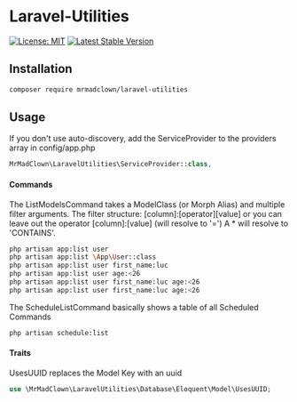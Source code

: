 # Laravel-Utilities 
[![License: MIT](https://img.shields.io/badge/License-MIT-green.svg)](https://opensource.org/licenses/MIT)
[![Latest Stable Version](https://poser.pugx.org/mrmadclown/laravel-utilities/v/stable.svg)](https://packagist.org/packages/mrmadclown/laravel-utilities)

## Installation
```bash
composer require mrmadclown/laravel-utilities
```
## Usage
If you don't use auto-discovery, add the ServiceProvider to the providers array in config/app.php
```php
MrMadClown\LaravelUtilities\ServiceProvider::class,
```
#### Commands

The ListModelsCommand takes a ModelClass (or Morph Alias) and multiple filter arguments.
The filter structure: [column]:[operator][value] or you can leave out the operator [column]:[value] (will resolve to '=')
A \* will resolve to 'CONTAINS'.

```bash
php artisan app:list user
php artisan app:list \App\User::class
php artisan app:list user first_name:luc 
php artisan app:list user age:<26 
php artisan app:list user first_name:luc age:<26
php artisan app:list user first_name:luc age:<26
```
The ScheduleListCommand basically shows a table of all Scheduled Commands

```bash 
php artisan schedule:list
```

#### Traits
UsesUUID replaces the Model Key with an uuid
```php
use \MrMadClown\LaravelUtilities\Database\Eloquent\Model\UsesUUID;
```


